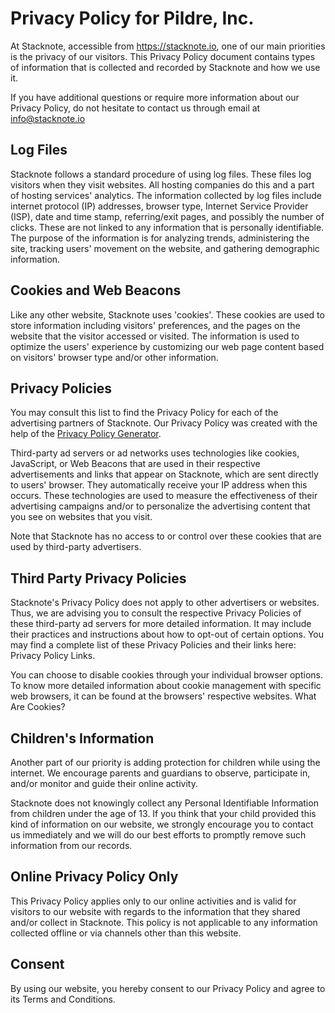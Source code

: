 # Privacy Policy for Pildre, Inc.

At Stacknote, accessible from https://stacknote.io, one of our main priorities is the privacy of our visitors. This Privacy Policy document contains types of information that is collected and recorded by Stacknote and how we use it.

If you have additional questions or require more information about our Privacy Policy, do not hesitate to contact us through email at info@stacknote.io

## Log Files

Stacknote follows a standard procedure of using log files. These files log visitors when they visit websites. All hosting companies do this and a part of hosting services' analytics. The information collected by log files include internet protocol (IP) addresses, browser type, Internet Service Provider (ISP), date and time stamp, referring/exit pages, and possibly the number of clicks. These are not linked to any information that is personally identifiable. The purpose of the information is for analyzing trends, administering the site, tracking users' movement on the website, and gathering demographic information.

## Cookies and Web Beacons

Like any other website, Stacknote uses 'cookies'. These cookies are used to store information including visitors' preferences, and the pages on the website that the visitor accessed or visited. The information is used to optimize the users' experience by customizing our web page content based on visitors' browser type and/or other information.

## Privacy Policies

You may consult this list to find the Privacy Policy for each of the advertising partners of Stacknote. Our Privacy Policy was created with the help of the [Privacy Policy Generator](https://www.privacypolicygenerator.info/).

Third-party ad servers or ad networks uses technologies like cookies, JavaScript, or Web Beacons that are used in their respective advertisements and links that appear on Stacknote, which are sent directly to users' browser. They automatically receive your IP address when this occurs. These technologies are used to measure the effectiveness of their advertising campaigns and/or to personalize the advertising content that you see on websites that you visit.

Note that Stacknote has no access to or control over these cookies that are used by third-party advertisers.

## Third Party Privacy Policies

Stacknote's Privacy Policy does not apply to other advertisers or websites. Thus, we are advising you to consult the respective Privacy Policies of these third-party ad servers for more detailed information. It may include their practices and instructions about how to opt-out of certain options. You may find a complete list of these Privacy Policies and their links here: Privacy Policy Links.

You can choose to disable cookies through your individual browser options. To know more detailed information about cookie management with specific web browsers, it can be found at the browsers' respective websites. What Are Cookies?

## Children's Information

Another part of our priority is adding protection for children while using the internet. We encourage parents and guardians to observe, participate in, and/or monitor and guide their online activity.

Stacknote does not knowingly collect any Personal Identifiable Information from children under the age of 13. If you think that your child provided this kind of information on our website, we strongly encourage you to contact us immediately and we will do our best efforts to promptly remove such information from our records.

## Online Privacy Policy Only

This Privacy Policy applies only to our online activities and is valid for visitors to our website with regards to the information that they shared and/or collect in Stacknote. This policy is not applicable to any information collected offline or via channels other than this website.

## Consent

By using our website, you hereby consent to our Privacy Policy and agree to its Terms and Conditions.
